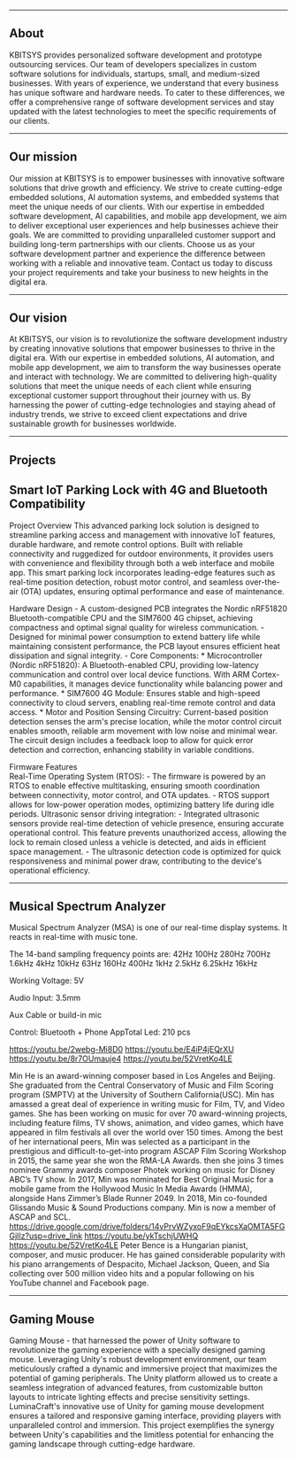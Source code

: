----------------------------------------------------------
About
----------------------------------------------------------
KBITSYS provides personalized software development and prototype outsourcing services. Our team of developers specializes in custom software solutions for individuals, startups, small, and medium-sized businesses. With years of experience, we understand that every business has unique software and hardware needs. To cater to these differences, we offer a comprehensive range of software development services and stay updated with the latest technologies to meet the specific requirements of our clients.

----------------------------------------------------------
Our mission
----------------------------------------------------------
Our mission at KBITSYS is to empower businesses with innovative software solutions that drive growth and efficiency. We strive to create cutting-edge embedded solutions, AI automation systems, and embedded systems that meet the unique needs of our clients. With our expertise in embedded software development, AI capabilities, and mobile app development, we aim to deliver exceptional user experiences and help businesses achieve their goals. We are committed to providing unparalleled customer support and building long-term partnerships with our clients. Choose us as your software development partner and experience the difference between working with a reliable and innovative team. Contact us today to discuss your project requirements and take your business to new heights in the digital era.

----------------------------------------------------------
Our vision
----------------------------------------------------------
At KBITSYS, our vision is to revolutionize the software development industry by creating innovative solutions that empower businesses to thrive in the digital era. With our expertise in embedded solutions, AI automation, and mobile app development, we aim to transform the way businesses operate and interact with technology. We are committed to delivering high-quality solutions that meet the unique needs of each client while ensuring exceptional customer support throughout their journey with us. By harnessing the power of cutting-edge technologies and staying ahead of industry trends, we strive to exceed client expectations and drive sustainable growth for businesses worldwide.


----------------------------------------------------------
Projects
----------------------------------------------------------
Smart IoT Parking Lock with 4G and Bluetooth Compatibility
----------------------------------------------------------
Project Overview
This advanced parking lock solution is designed to streamline parking access and management with innovative IoT features, durable hardware, and remote control options. Built with reliable connectivity and ruggedized for outdoor environments, it provides users with convenience and flexibility through both a web interface and mobile app. This smart parking lock incorporates leading-edge features such as real-time position detection, robust motor control, and seamless over-the-air (OTA) updates, ensuring optimal performance and ease of maintenance.


Hardware Design
	- A custom-designed PCB integrates the Nordic nRF51820 Bluetooth-compatible CPU and the SIM7600 4G chipset, achieving compactness and optimal signal quality for wireless communication.
	- Designed for minimal power consumption to extend battery life while maintaining consistent performance, the PCB layout ensures efficient heat dissipation and signal integrity.
	- Core Components:
		* Microcontroller (Nordic nRF51820): A Bluetooth-enabled CPU, providing low-latency communication and control over local device functions. With ARM Cortex-M0 capabilities, it manages device functionality while balancing power and performance.
		* SIM7600 4G Module: Ensures stable and high-speed connectivity to cloud servers, enabling real-time remote control and data access.
		* Motor and Position Sensing Circuitry:
			Current-based position detection senses the arm's precise location, while the motor control circuit enables smooth, reliable arm movement with low noise and minimal wear.
			The circuit design includes a feedback loop to allow for quick error detection and correction, enhancing stability in variable conditions.
			


Firmware Features		
	Real-Time Operating System (RTOS):
		- The firmware is powered by an RTOS to enable effective multitasking, ensuring smooth coordination between 	connectivity, motor control, and OTA updates.
		- RTOS support allows for low-power operation modes, optimizing battery life during idle periods.
	Ultrasonic sensor driving integration:
		- Integrated ultrasonic sensors provide real-time detection of vehicle presence, ensuring accurate operational control. This feature prevents unauthorized access, allowing the lock to remain closed unless a vehicle is detected, and aids in efficient space management.
		- The ultrasonic detection code is optimized for quick responsiveness and minimal power draw, contributing to the device's operational efficiency.
		
----------------------------------------------------------
Musical Spectrum Analyzer
----------------------------------------------------------
Musical Spectrum Analyzer (MSA) is one of our real-time display systems. It reacts in real-time with music tone.

The 14-band sampling frequency points are: 42Hz 100Hz 280Hz 700Hz 1.6kHz 4kHz 10kHz 63Hz 160Hz 400Hz 1kHz 2.5kHz 6.25kHz 16kHz

Working Voltage: 5V

Audio Input: 3.5mm

Aux Cable or build-in mic

Control: Bluetooth + Phone AppTotal Led: 210 pcs

https://youtu.be/2webg-Mi8D0
https://youtu.be/E4iP4jEQrXU
https://youtu.be/8r7OUmauje4
https://youtu.be/52VretKo4LE

Min He is an award-winning composer based in Los Angeles and Beijing. She graduated from the Central Conservatory of Music and Film Scoring program (SMPTV) at the University of Southern California(USC). Min has amassed a great deal of experience in writing music for Film, TV, and Video games.  She has been working on music for over 70 award-winning projects, including feature films, TV shows, animation, and video games, which have appeared in film festivals all over the world over 150 times. Among the best of her international peers, Min was selected as a participant in the prestigious and difficult-to-get-into program ASCAP Film Scoring Workshop in 2015, the same year she won the RMA-LA Awards. then she joins 3 times nominee Grammy awards composer Photek working on music for Disney ABC’s TV show. In 2017, Min was nominated for Best Original Music for a mobile game from the Hollywood Music In Media Awards (HMMA), alongside Hans Zimmer’s Blade Runner 2049. In 2018, Min co-founded Glissando Music & Sound Productions company. Min is now a member of ASCAP and SCL.
https://drive.google.com/drive/folders/14vPrvWZyxoF9qEYkcsXaOMTA5FGGjlIz?usp=drive_link
https://youtu.be/ykTschjUWHQ
https://youtu.be/52VretKo4LE
Peter Bence is a Hungarian pianist, composer, and music producer. He has gained considerable popularity with his piano arrangements of Despacito, Michael Jackson, Queen, and Sia collecting over 500 million video hits and a popular following on his YouTube channel and Facebook page.

----------------------------------------------------------
Gaming Mouse
----------------------------------------------------------
Gaming Mouse - that harnessed the power of Unity software to revolutionize the gaming experience with a specially designed gaming mouse. Leveraging Unity's robust development environment, our team meticulously crafted a dynamic and immersive project that maximizes the potential of gaming peripherals. The Unity platform allowed us to create a seamless integration of advanced features, from customizable button layouts to intricate lighting effects and precise sensitivity settings. LuminaCraft's innovative use of Unity for gaming mouse development ensures a tailored and responsive gaming interface, providing players with unparalleled control and immersion. This project exemplifies the synergy between Unity's capabilities and the limitless potential for enhancing the gaming landscape through cutting-edge hardware.
